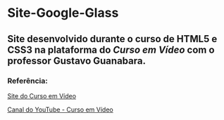 # Site-Google-Glass
## Site desenvolvido durante o curso de HTML5 e CSS3 na plataforma do _**Curso em Vídeo**_ com o professor **Gustavo Guanabara**.

### Referência:
 
[Site do Curso em Vídeo](https://www.cursoemvideo.com/)

[Canal do YouTube - Curso em Vídeo](https://www.youtube.com/channel/UCrWvhVmt0Qac3HgsjQK62FQ)
 
